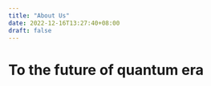 ```yaml
---
title: "About Us"
date: 2022-12-16T13:27:40+08:00
draft: false
---
```


# To the future of quantum era
